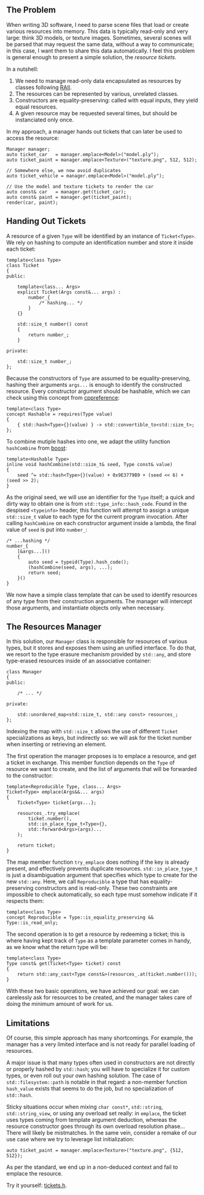 ## The Problem

When writing 3D software, I need to parse scene files that load or create various resources into memory.
This data is typically read-only and very large: think 3D models, or texture images.
Sometimes, several scenes will be parsed that may request the same data, without a way to communicate; in this case, I want them to share this data automatically.
I feel this problem is general enough to present a simple solution, the *resource tickets*.

In a nutshell:
1. We need to manage read-only data encapsulated as resources by classes following [RAII](https://en.cppreference.com/w/cpp/language/raii).
2. The resources can be represented by various, unrelated classes.
3. Constructors are equality-preserving: called with equal inputs, they yield equal resources.
4. A given resource may be requested several times, but should be instanciated only once.

In my approach, a manager hands out tickets that can later be used to access the resource:
```cpp20
Manager manager;
auto ticket_car   = manager.emplace<Model>("model.ply");
auto ticket_paint = manager.emplace<Texture>("texture.png", 512, 512);

// Somewhere else, we now avoid duplicates
auto ticket_vehicle = manager.emplace<Model>("model.ply");

// Use the model and texture tickets to render the car
auto const& car   = manager.get(ticket_car);
auto const& paint = manager.get(ticket_paint);
render(car, paint);
```


## Handing Out Tickets

A resource of a given `Type` will be identified by an instance of `Ticket<Type>`.
We rely on hashing to compute an identification number and store it inside each ticket:

```cpp20
template<class Type>
class Ticket
{
public:

    template<class... Args>
    explicit Ticket(Args const&... args) :
        number_{
            /* hashing... */
        }
    {}

    std::size_t number() const
    {
        return number_;
    }

private:

    std::size_t number_;
};
```

Because the constructors of `Type` are assumed to be equality-preserving, hashing their arguments `args...` is enough to identify the constructed resource.
Every constructor argument should be hashable, which we can check using this concept from [cppreference](https://en.cppreference.com/w/cpp/language/constraints):

```cpp20
template<class Type>
concept Hashable = requires(Type value)
{
    { std::hash<Type>{}(value) } -> std::convertible_to<std::size_t>;
};
```

To combine mutiple hashes into one, we adapt the utility function `hashCombine` from [boost](https://www.boost.org/doc/libs/1_55_0/doc/html/hash/reference.html#boost.hash_combine):

```cpp20
template<Hashable Type>
inline void hashCombine(std::size_t& seed, Type const& value)
{
    seed ^= std::hash<Type>{}(value) + 0x9E3779B9 + (seed << 6) + (seed >> 2);
}
```

As the original seed, we will use an identifier for the `Type` itself; a quick and dirty way to obtain one is from `std::type_info::hash_code`.
Found in the despised `<typeinfo>` header, this function will attempt to assign a unique `std::size_t` value to each type for the current program invocation.
After calling `hashCombine` on each constructor argument inside a lambda, the final value of `seed` is put into `number_`:

```cpp20
/* ...hashing */
number_{
    [&args...]()
    {
        auto seed = typeid(Type).hash_code();
        (hashCombine(seed, args), ...);
        return seed;
    }()
}
```

We now have a simple class template that can be used to identify resources of any type from their construction arguments.
The manager will intercept those arguments, and instantiate objects only when necessary.


## The Resources Manager

In this solution, our `Manager` class is responsible for resources of various types, but it stores and exposes them using an unified interface.
To do that, we resort to the type erasure mechanism provided by `std::any`, and store type-erased resources inside of an associative container:

```cpp20
class Manager
{
public:

    /* ... */

private:

    std::unordered_map<std::size_t, std::any const> resources_;
};
```

Indexing the map with `std::size_t` allows the use of different `Ticket` specializations as keys, but indirectly so: we will ask for the ticket number when inserting or retrieving an element.

The first operation the manager proposes is to emplace a resource, and get a ticket in exchange.
This member function depends on the `Type` of resource we want to create, and the list of arguments that will be forwarded to the constructor:

```cpp20
template<Reproducible Type, class... Args>
Ticket<Type> emplace(Args&&... args)
{
    Ticket<Type> ticket{args...};

    resources_.try_emplace(
        ticket.number(),
        std::in_place_type_t<Type>{},
        std::forward<Args>(args)...
    );

    return ticket;
}
```

The map member function `try_emplace` does nothing if the key is already present, and effectively prevents duplicate resources. `std::in_place_type_t` is just a disambiguation argument that specifies which type to create for the new `std::any`.
Here, we call `Reproducible` a type that has equality-preserving constructors and is read-only.
These two constraints are impossible to check automatically, so each type must somehow indicate if it respects them:

```cpp20
template<class Type>
concept Reproducible = Type::is_equality_preserving && Type::is_read_only;
```

The second operation is to get a resource by redeeming a ticket; this is where having kept track of `Type` as a template parameter comes in handy, as we know what the return type will be:

```cpp20
template<class Type>
Type const& get(Ticket<Type> ticket) const
{
    return std::any_cast<Type const&>(resources_.at(ticket.number()));
}
```

With these two basic operations, we have achieved our goal: we can carelessly ask for resources to be created, and the manager takes care of doing the minimum amount of work for us.

## Limitations

Of course, this simple approach has many shortcomings.
For example, the manager has a very limited interface and is not ready for parallel loading of resources.

A major issue is that many types often used in constructors are not directly or properly hashed by `std::hash`; you will have to specialize it for custom types, or even roll out your own hashing solution.
The case of `std::filesystem::path` is notable in that regard: a non-member function `hash_value` exists that seems to do the job, but no specialization of `std::hash`.

Sticky situations occur when mixing `char const*`, `std::string`, `std::string_view`, or using any overload set really: in `emplace`, the ticket uses types coming from template argument deduction, whereas the resource constructor goes through its own overload resolution phase...
There will likely be mistmatches.
In the same vein, consider a remake of our use case where we try to leverage list initialization:

```cpp20
auto ticket_paint = manager.emplace<Texture>("texture.png", {512, 512});
```

As per the standard, we end up in a non-deduced context and fail to emplace the resource.

Try it yourself: [tickets.h](./tickets.h).
